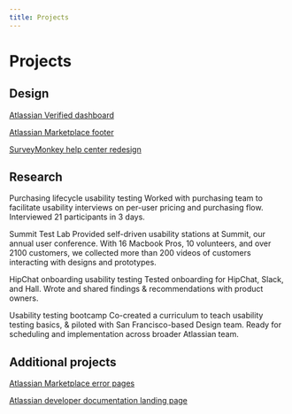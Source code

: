 ```yaml
---
title: Projects
---
```


# Projects

## Design

[Atlassian Verified dashboard](/projects/atlassian-verified-dashboard/)

[Atlassian Marketplace footer](/projects/marketplace-footer/)

[SurveyMonkey help center redesign](/projects/surveymonkey-help-center/)

## Research

Purchasing lifecycle usability testing
  Worked with purchasing team to facilitate usability interviews on per-user pricing and purchasing flow. Interviewed 21 participants in 3 days.

Summit Test Lab
  Provided self-driven usability stations at Summit, our annual user conference. With 16 Macbook Pros, 10 volunteers, and over 2100 customers, we collected more than 200 videos of customers interacting with designs and prototypes.

HipChat onboarding usability testing
  Tested onboarding for HipChat, Slack, and Hall. Wrote and shared findings & recommendations with product owners.

Usability testing bootcamp
  Co-created a curriculum to teach usability testing basics, & piloted with San Francisco-based Design team. Ready for scheduling and implementation across broader Atlassian team.

## Additional projects

[Atlassian Marketplace error pages](/projects/marketplace-error-pages/)

[Atlassian developer documentation landing page](/projects/dac-redesign/)
